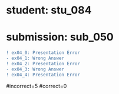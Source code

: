 # student: stu_084
# submission: sub_050

```diff
! ex04_0: Presentation Error
- ex04_1: Wrong Answer
! ex04_2: Presentation Error
- ex04_3: Wrong Answer
! ex04_4: Presentation Error
```
#incorrect=5
#correct=0
